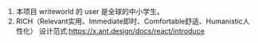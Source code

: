 1. 本项目 writeworld 的 user 是全球的中小学生。
2. RICH（Relevant实用、Immediate即时、Comfortable舒适、Humanistic人性化） 设计范式:https://x.ant.design/docs/react/introduce
